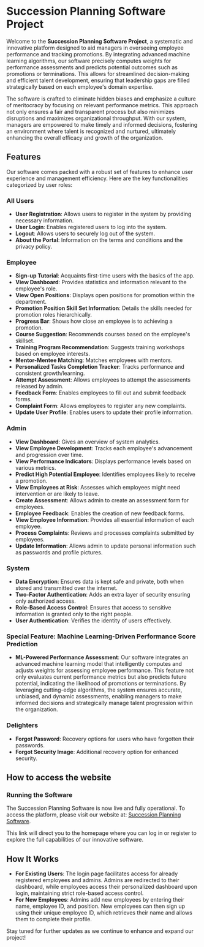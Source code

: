 # Succession Planning Software Project

Welcome to the **Succession Planning Software Project**, a systematic and innovative platform designed to aid managers in overseeing employee performance and tracking promotions. By integrating advanced machine learning algorithms, our software precisely computes weights for performance assessments and predicts potential outcomes such as promotions or terminations. This allows for streamlined decision-making and efficient talent development, ensuring that leadership gaps are filled strategically based on each employee's domain expertise.

The software is crafted to eliminate hidden biases and emphasize a culture of meritocracy by focusing on relevant performance metrics. This approach not only ensures a fair and transparent process but also minimizes disruptions and maximizes organizational throughput. With our system, managers are empowered to make timely and informed decisions, fostering an environment where talent is recognized and nurtured, ultimately enhancing the overall efficacy and growth of the organization.

## Features

Our software comes packed with a robust set of features to enhance user experience and management efficiency. Here are the key functionalities categorized by user roles:

### All Users

- **User Registration**: Allows users to register in the system by providing necessary information.
- **User Login**: Enables registered users to log into the system.
- **Logout**: Allows users to securely log out of the system.
- **About the Portal**: Information on the terms and conditions and the privacy policy.

### Employee

- **Sign-up Tutorial**: Acquaints first-time users with the basics of the app.
- **View Dashboard**: Provides statistics and information relevant to the employee's role.
- **View Open Positions**: Displays open positions for promotion within the department.
- **Promotion Position Skill Set Information**: Details the skills needed for promotion roles hierarchically.
- **Progress Bar**: Shows how close an employee is to achieving a promotion.
- **Course Suggestion**: Recommends courses based on the employee's skillset.
- **Training Program Recommendation**: Suggests training workshops based on employee interests.
- **Mentor-Mentee Matching**: Matches employees with mentors.
- **Personalized Tasks Completion Tracker**: Tracks performance and consistent growth/learning.
- **Attempt Assessment**: Allows employees to attempt the assessments released by admin.
- **Feedback Form**: Enables employees to fill out and submit feedback forms.
- **Complaint Form**: Allows employees to register any new complaints.
- **Update User Profile**: Enables users to update their profile information.

### Admin

- **View Dashboard**: Gives an overview of system analytics.
- **View Employee Development**: Tracks each employee's advancement and progression over time.
- **View Performance Indicators**: Displays performance levels based on various metrics.
- **Predict High Potential Employee**: Identifies employees likely to receive a promotion.
- **View Employees at Risk**: Assesses which employees might need intervention or are likely to leave.
- **Create Assessment**: Allows admin to create an assessment form for employees.
- **Employee Feedback**: Enables the creation of new feedback forms.
- **View Employee Information**: Provides all essential information of each employee.
- **Process Complaints**: Reviews and processes complaints submitted by employees.
- **Update Information**: Allows admin to update personal information such as passwords and profile pictures.

### System

- **Data Encryption**: Ensures data is kept safe and private, both when stored and transmitted over the internet.
- **Two-Factor Authentication**: Adds an extra layer of security ensuring only authorized access.
- **Role-Based Access Control**: Ensures that access to sensitive information is granted only to the right people.
- **User Authentication**: Verifies the identity of users effectively.

### Special Feature: Machine Learning-Driven Performance Score Prediction

- **ML-Powered Performance Assessment**: Our software integrates an advanced machine learning model that intelligently computes and adjusts weights for assessing employee performance. This feature not only evaluates current performance metrics but also predicts future potential, indicating the likelihood of promotions or terminations. By leveraging cutting-edge algorithms, the system ensures accurate, unbiased, and dynamic assessments, enabling managers to make informed decisions and strategically manage talent progression within the organization.


### Delighters

- **Forgot Password**: Recovery options for users who have forgotten their passwords.
- **Forgot Security Image**: Additional recovery option for enhanced security.

## How to access the website


### Running the Software
The Succession Planning Software is now live and fully operational. To access the platform, please visit our website at: [Succession Planning Software](https://succession-planning.onrender.com/).

This link will direct you to the homepage where you can log in or register to explore the full capabilities of our innovative software.

## How It Works

- **For Existing Users**: The login page facilitates access for already registered employees and admins. Admins are redirected to their dashboard, while employees access their personalized dashboard upon login, maintaining strict role-based access control.
- **For New Employees**: Admins add new employees by entering their name, employee ID, and position. New employees can then sign up using their unique employee ID, which retrieves their name and allows them to complete their profile.

Stay tuned for further updates as we continue to enhance and expand our project!

